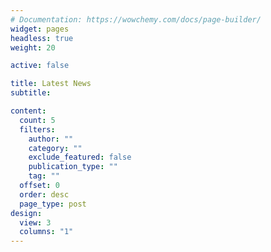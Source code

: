 ```yaml
---
# Documentation: https://wowchemy.com/docs/page-builder/
widget: pages
headless: true
weight: 20

active: false

title: Latest News
subtitle:

content:
  count: 5
  filters:
    author: ""
    category: ""
    exclude_featured: false
    publication_type: ""
    tag: ""
  offset: 0
  order: desc
  page_type: post
design:
  view: 3
  columns: "1"
---
```

